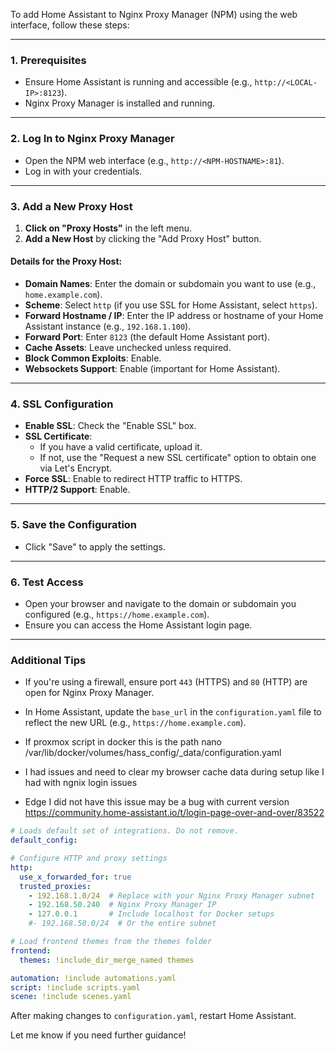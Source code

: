 To add Home Assistant to Nginx Proxy Manager (NPM) using the web interface, follow these steps:

---

### **1. Prerequisites**
- Ensure Home Assistant is running and accessible (e.g., `http://<LOCAL-IP>:8123`).
- Nginx Proxy Manager is installed and running.

---

### **2. Log In to Nginx Proxy Manager**
- Open the NPM web interface (e.g., `http://<NPM-HOSTNAME>:81`).
- Log in with your credentials.

---

### **3. Add a New Proxy Host**
1. **Click on "Proxy Hosts"** in the left menu.
2. **Add a New Host** by clicking the "Add Proxy Host" button.

#### **Details for the Proxy Host:**
- **Domain Names**: Enter the domain or subdomain you want to use (e.g., `home.example.com`).
- **Scheme**: Select `http` (if you use SSL for Home Assistant, select `https`).
- **Forward Hostname / IP**: Enter the IP address or hostname of your Home Assistant instance (e.g., `192.168.1.100`).
- **Forward Port**: Enter `8123` (the default Home Assistant port).
- **Cache Assets**: Leave unchecked unless required.
- **Block Common Exploits**: Enable.
- **Websockets Support**: Enable (important for Home Assistant).

---

### **4. SSL Configuration**
- **Enable SSL**: Check the "Enable SSL" box.
- **SSL Certificate**:
  - If you have a valid certificate, upload it.
  - If not, use the "Request a new SSL certificate" option to obtain one via Let's Encrypt.
- **Force SSL**: Enable to redirect HTTP traffic to HTTPS.
- **HTTP/2 Support**: Enable.

---

### **5. Save the Configuration**
- Click "Save" to apply the settings.

---

### **6. Test Access**
- Open your browser and navigate to the domain or subdomain you configured (e.g., `https://home.example.com`).
- Ensure you can access the Home Assistant login page.

---

### **Additional Tips**
- If you're using a firewall, ensure port `443` (HTTPS) and `80` (HTTP) are open for Nginx Proxy Manager.
- In Home Assistant, update the `base_url` in the `configuration.yaml` file to reflect the new URL (e.g., `https://home.example.com`).

- If proxmox script in docker this is the path
nano /var/lib/docker/volumes/hass_config/_data/configuration.yaml

- I had issues and need to clear my browser cache data during setup like I had with ngnix login issues
- Edge I did not have this issue may be a bug with current version
https://community.home-assistant.io/t/login-page-over-and-over/83522

```yaml
# Loads default set of integrations. Do not remove.
default_config:

# Configure HTTP and proxy settings
http:
  use_x_forwarded_for: true
  trusted_proxies:
    - 192.168.1.0/24  # Replace with your Nginx Proxy Manager subnet
    - 192.168.50.240  # Nginx Proxy Manager IP
    - 127.0.0.1       # Include localhost for Docker setups
    #- 192.168.50.0/24  # Or the entire subnet

# Load frontend themes from the themes folder
frontend:
  themes: !include_dir_merge_named themes

automation: !include automations.yaml
script: !include scripts.yaml
scene: !include scenes.yaml
```

After making changes to `configuration.yaml`, restart Home Assistant.

Let me know if you need further guidance!